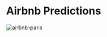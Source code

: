 # Airbnb Predictions

![airbnb-paris](https://user-images.githubusercontent.com/97919969/227652012-44150791-1774-4fbd-a908-1dded2173626.jpeg)
